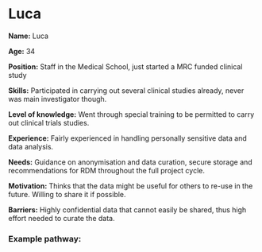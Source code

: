 # Luca

**Name:** Luca

**Age:** 34

**Position:** Staff in the Medical School, just started a MRC funded clinical study

**Skills:** Participated in carrying out several clinical studies already, never was main investigator though.

**Level of knowledge:** Went through special training to be permitted to carry out clinical trials studies. 

**Experience:** Fairly experienced in handling personally sensitive data and data analysis.

**Needs:** Guidance on anonymisation and data curation, secure storage and recommendations for RDM throughout the full project cycle.

**Motivation:** Thinks that the data might be useful for others to re-use in the future. Willing to share it if possible.

**Barriers:** Highly confidential data that cannot easily be shared, thus high effort needed to curate the data. 


### Example pathway:
